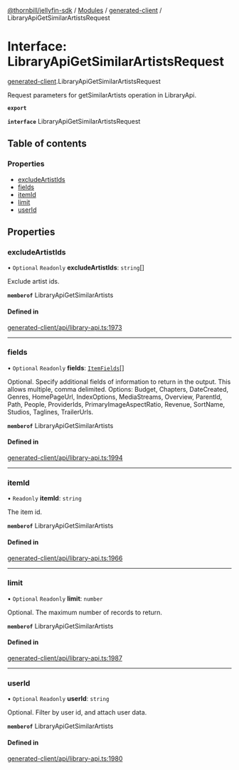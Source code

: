 [@thornbill/jellyfin-sdk](../README.md) / [Modules](../modules.md) / [generated-client](../modules/generated_client.md) / LibraryApiGetSimilarArtistsRequest

# Interface: LibraryApiGetSimilarArtistsRequest

[generated-client](../modules/generated_client.md).LibraryApiGetSimilarArtistsRequest

Request parameters for getSimilarArtists operation in LibraryApi.

**`export`**

**`interface`** LibraryApiGetSimilarArtistsRequest

## Table of contents

### Properties

- [excludeArtistIds](generated_client.LibraryApiGetSimilarArtistsRequest.md#excludeartistids)
- [fields](generated_client.LibraryApiGetSimilarArtistsRequest.md#fields)
- [itemId](generated_client.LibraryApiGetSimilarArtistsRequest.md#itemid)
- [limit](generated_client.LibraryApiGetSimilarArtistsRequest.md#limit)
- [userId](generated_client.LibraryApiGetSimilarArtistsRequest.md#userid)

## Properties

### excludeArtistIds

• `Optional` `Readonly` **excludeArtistIds**: `string`[]

Exclude artist ids.

**`memberof`** LibraryApiGetSimilarArtists

#### Defined in

[generated-client/api/library-api.ts:1973](https://github.com/thornbill/jellyfin-sdk-typescript/blob/b5d0506/src/generated-client/api/library-api.ts#L1973)

___

### fields

• `Optional` `Readonly` **fields**: [`ItemFields`](../enums/generated_client.ItemFields.md)[]

Optional. Specify additional fields of information to return in the output. This allows multiple, comma delimited. Options: Budget, Chapters, DateCreated, Genres, HomePageUrl, IndexOptions, MediaStreams, Overview, ParentId, Path, People, ProviderIds, PrimaryImageAspectRatio, Revenue, SortName, Studios, Taglines, TrailerUrls.

**`memberof`** LibraryApiGetSimilarArtists

#### Defined in

[generated-client/api/library-api.ts:1994](https://github.com/thornbill/jellyfin-sdk-typescript/blob/b5d0506/src/generated-client/api/library-api.ts#L1994)

___

### itemId

• `Readonly` **itemId**: `string`

The item id.

**`memberof`** LibraryApiGetSimilarArtists

#### Defined in

[generated-client/api/library-api.ts:1966](https://github.com/thornbill/jellyfin-sdk-typescript/blob/b5d0506/src/generated-client/api/library-api.ts#L1966)

___

### limit

• `Optional` `Readonly` **limit**: `number`

Optional. The maximum number of records to return.

**`memberof`** LibraryApiGetSimilarArtists

#### Defined in

[generated-client/api/library-api.ts:1987](https://github.com/thornbill/jellyfin-sdk-typescript/blob/b5d0506/src/generated-client/api/library-api.ts#L1987)

___

### userId

• `Optional` `Readonly` **userId**: `string`

Optional. Filter by user id, and attach user data.

**`memberof`** LibraryApiGetSimilarArtists

#### Defined in

[generated-client/api/library-api.ts:1980](https://github.com/thornbill/jellyfin-sdk-typescript/blob/b5d0506/src/generated-client/api/library-api.ts#L1980)
